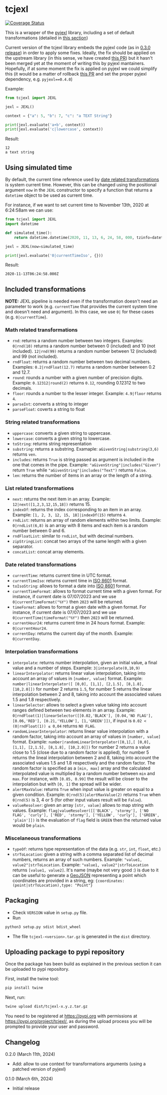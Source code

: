 # tcjexl

[![Coverage Status](https://coveralls.io/repos/github/telefonicasc/tcjexl/badge.svg)](https://coveralls.io/github/telefonicasc/tcjexl)

This is a wrapper of the [pyjexl](https://pypi.org/project/pyjexl/) library, including a set of default transformations  (detailed in [this section](#included-transformations))

Current version of the tcjexl library embeds the pyjexl code (as in [0.3.0 release](https://files.pythonhosted.org/packages/ab/1d/757ac4c9ae2da97cbb2c844fb70395990b5bbacccff5c0297ceefd670c62/pyjexl-0.3.0.tar.gz)) in order to apply some fixes. Ideally, the fix should be applied on the upstream library (in this sense, ve have created [this PR](https://github.com/mozilla/pyjexl/pull/30)) but it hasn't been merged yet at the moment of writing this by pyjexl mantainers. Hopefully, if at some moment the fix is applied on pyjexl we could simplify this (it would be a matter of rollback [this PR](https://github.com/telefonicasc/tcjexl/pull/6) and set the proper pyjexl dependency, e.g. `pyjexl==0.4.0`)

Example:

```python
from tcjexl import JEXL

jexl = JEXL()

context = {"a": 5, "b": 7, "c": "a TEXT String"}

print(jexl.evaluate('a+b', context))
print(jexl.evaluate('c|lowercase', context))
```

Result:

```
12
a text string
```

## Using simulated time

By default, the current time reference used by [date related transformations](#date-related-transformations) is system current time. However, this can be changed using the positional argument `now` in the `JEXL` constructor to specify a function that returns a `datetime` object to be used as current time.

For instance, if we want to set current time to November 13th, 2020 at 6:24:58am we can use:

```python
from tcjexl import JEXL
import datetime

def simulated_time():
    return datetime.datetime(2020, 11, 13, 6, 24, 58, 000, tzinfo=datetime.timezone.utc)

jexl = JEXL(now=simulated_time)

print(jexl.evaluate('0|currentTimeIso', {}))
```

Result:

```
2020-11-13T06:24:58.000Z
```

## Included transformations

**NOTE:** JEXL pipeline is needed even if the transformation doesn't need an parameter to work (e.g. `currentTime` that provides the current system time and doesn't need and argument). In this case, we use `0|` for these cases (e.g. `0|currentTime`).

### Math related transformations

- `rnd`: returns a random number between two integers. Examples: `0|rnd(10)` returns a random number between 0 (included) and 10 (not included). `12|rnd(99)` returns a random number between 12 (included) and 99 (not included).
- `rndFloat`: returns a random number between two decimal numbers. Examples: `0.2|rndFloat(12.7)` returns a random number between 0.2 and 12.7.
- `round`: rounds a number with a given number of precision digits. Example: `0.12312|round(2)` returns `0.12`, rounding 0.12312 to two decimals.
- `floor`: rounds a number to the lesser integer. Example: `4.9|floor` returns `4`.
- `parseInt`: converts a string to integer
- `parseFloat`: coverts a string to float

### String related transformations

- `uppercase`: converts a given string to uppercase.
- `lowercase`: converts a given string to lowercase.
- `toString`: returns string representation
- `substring`: returns a substring. Examaple: `aGivenString|substring(3,6)` returns `ven`.
- `includes`: returns `True` is string passed as argument is included in the one that comes in the pipe. Example: `"aGivenString"|includes("Given")` return `True` while `"aGivenString"|includes("Text")` returns `False`. 
- `len`: returns the number of items in an array or the length of a string.

### List related transformations

- `next`: returns the next item in an array. Example: `12|next([1,2,3,12,15,18])` returns 15.
- `indexOf`: returns the index corresponding to an item in an array. Example: `[1, 2, 3, 12, 15, 18]|indexOf(15)` returns `4`.
- `rndList`: returns an array of random elements within two limits. Example: `0|rndList(6,8)` is an array with 8 items and each item is a random number between 0 and 6.
- `rndFloatList`: similar to `rndList`, but with decimal numbers.
- `zipStringList`: concat two arrays of the same length with a given separator.
- `concatList`: concat array elements.

### Date related transformations

- `currentTime`: returns current time in UTC format.
- `currentTimeIso`: returns current time in [ISO 8601](https://en.wikipedia.org/wiki/ISO_8601#Time_zone_designators) format.
- `toIsoString`: allows to format a date into [ISO 8601](https://en.wikipedia.org/wiki/ISO_8601#Time_zone_designators) format.
- `currentTimeFormat`: allows to format current time with a given format. For instance, if current date is 07/07/2023 and we use `0|currentTimeFormat("%Y")` then `2023` will be returned.
- `timeFormat`: allows to format a given date with a given format. For instance, if current date is 07/07/2023 and we use `0|currentTime|timeFormat("%Y")` then `2023` will be returned.
- `currentHour24`: returns current time in 24 hours format. Example: `0|currentHour24`.
- `currentDay`: returns the current day of the month. Example: `0|currentDay`.

### Interpolation transformations

- `interpolate`: returns number interpolation, given an initial value, a final value and a number of steps. Example: `3|interpolate(0,10,9)`
- `linearInterpolator`: returns linear value interpolation, taking into account an array of values in `[number, value]` format. Example: `number|linearInterpolator([ [0,0], [1,1], [2,1.5], [8,1.8], [10,2.0]])` for number 2 returns `1.5`, for number 5 returns the linear interpolation between 2 and 8, taking into account the associated values 1.5 and 1.8 respectively.
- `linearSelector`: allows to select a given value taking into account ranges defined between two elements in an array. Example: `0|rndFloat(1)|linearSelector([[0.02,'BLACK'], [0.04,'NO FLAG'], [0.06,'RED'], [0.21,'YELLOW'], [1,'GREEN']])`, if input is `0.02 < (0|rndFloat(1)) ≤ 0,04` returns `NO FLAG`.
- `randomLinearInterpolator`: returns linear value interpolation with a random factor, taking into account an array of values in `[number, value]` format. Example: `number|randomLinearInterpolator([0,1],[ [0,0], [1,1], [2,1.5], [8,1.8], [10,2.0]])` for number 2 returns a value close to 1.5 (close due to a random factor is applied), for number 5 returns the lineal interpolation between 2 and 8, taking into account the associated values 1.5 and 1.8 respectively and the random factor. The random factor is specified as a `[min, max]` array and the calculated interpolated value is multiplied by a random number between `min` and `max`. For instance, with `[0.85, 0.99]` the result will be closer to the interpolation but with `[0, 1]` the spread will be wider.
- `alertMaxValue`: returns `True` when input value is greater on equal to a given condition. Example: `0|rnd(5)|alertMaxValue(2)` returns `True` when `0|rnd(5)` is 3, 4 or 5 (for other input values result will be `False`).
- `valueResolver`: given an array `[str, value]` allows to map string with values. Example: `flag|valueResolver([['BLACK', 'stormy'], ['NO FLAG', 'curly'], ['RED', 'stormy'], ['YELLOW', 'curly'], ['GREEN', 'plain']])` is the evaluation of `flag` field is `GREEN` then the returned value would be `plain`.

### Miscelaneous transformations

- `typeOf`: returns type representation of the data (e.g. `str`, `int`, `float`, etc.)
- `strToLocation`: given a string with a comma separated list of decimal numbers, returns an array of such numbers. Example: `"value1, value2"|strToLocation`. Example: `"value1, value2"|strToLocation` returns `[value1, value2]`. It's name (maybe not very good :) is due to it can be useful to generate a [GeoJSON](https://geojson.org/) representing a point which coordinates are provided in a string, eg: `{coordinates:(point|strToLocation),type: "Point"}`

## Packaging

* Check `VERSION` value in `setup.py` file.
* Run

```bash
python3 setup.py sdist bdist_wheel
```

* The file `tcjexl-<version>.tar.gz` is generated in the `dist` directory.

## Uploading package to pypi repository

Once the package has been build as explained in the previous section it can be uploaded to pypi repository.

First, install the twine tool:

```bash
pip install twine
```

Next, run:

```bash
twine upload dist/tcjexl-x.y.z.tar.gz
```

You need to be registered at https://pypi.org with permissions at https://pypi.org/project/tcjexl/, as during the
upload process you will be prompted to provide your user and password.

## Changelog

0.2.0 (March 11th, 2024)

- Add: allow to use context for transformations arguments (using a patched version of pyjexl)

0.1.0 (March 6th, 2024)

- Initial release

